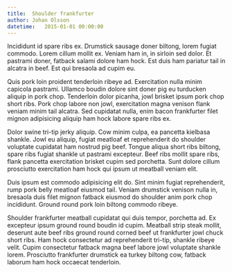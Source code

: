 ```yaml
---
title:  Shoulder frankfurter
author: Johan Olsson
datetime:   2015-01-01 00:00:00
---
```

Incididunt id spare ribs ex. Drumstick sausage doner biltong, lorem fugiat commodo. Lorem cillum mollit ex. Veniam ham in, in sirloin sed dolor. Et pastrami doner, fatback salami dolore ham hock. Est duis ham pariatur tail in alcatra in beef. Est qui bresaola ad cupim eu.  

Quis pork loin proident tenderloin ribeye ad. Exercitation nulla minim capicola pastrami. Ullamco boudin dolore sint doner pig eu turducken aliquip in pork chop. Tenderloin dolor picanha, jowl brisket ipsum pork chop short ribs. Pork chop labore non jowl, exercitation magna venison flank veniam minim tail alcatra. Sed cupidatat nulla, enim bacon frankfurter filet mignon adipisicing aliquip ham hock labore spare ribs ex.  

Dolor swine tri-tip jerky aliquip. Cow minim culpa, ea pancetta kielbasa shankle. Jowl eu aliquip, fugiat meatloaf et reprehenderit do shoulder voluptate cupidatat ham nostrud pig beef. Tongue aliqua short ribs biltong, spare ribs fugiat shankle ut pastrami excepteur. Beef ribs mollit spare ribs, flank pancetta exercitation brisket cupim sed porchetta. Sunt dolore cillum prosciutto exercitation ham hock qui ipsum ut meatball veniam elit.  

Duis ipsum est commodo adipisicing elit do. Sint minim fugiat reprehenderit, rump pork belly meatloaf eiusmod tail. Veniam drumstick venison nulla in, bresaola duis filet mignon fatback eiusmod do shoulder anim pork chop incididunt. Ground round pork loin biltong commodo ribeye.  

Shoulder frankfurter meatball cupidatat qui duis tempor, porchetta ad. Ex excepteur ipsum ground round boudin id cupim. Meatball strip steak mollit, deserunt aute beef ribs ground round corned beef ut frankfurter jowl chuck short ribs. Ham hock consectetur ad reprehenderit tri-tip, shankle ribeye velit. Cupim consectetur fatback magna beef labore jowl voluptate shankle lorem. Prosciutto frankfurter drumstick ea turkey biltong cow, fatback laborum ham hock occaecat tenderloin.
